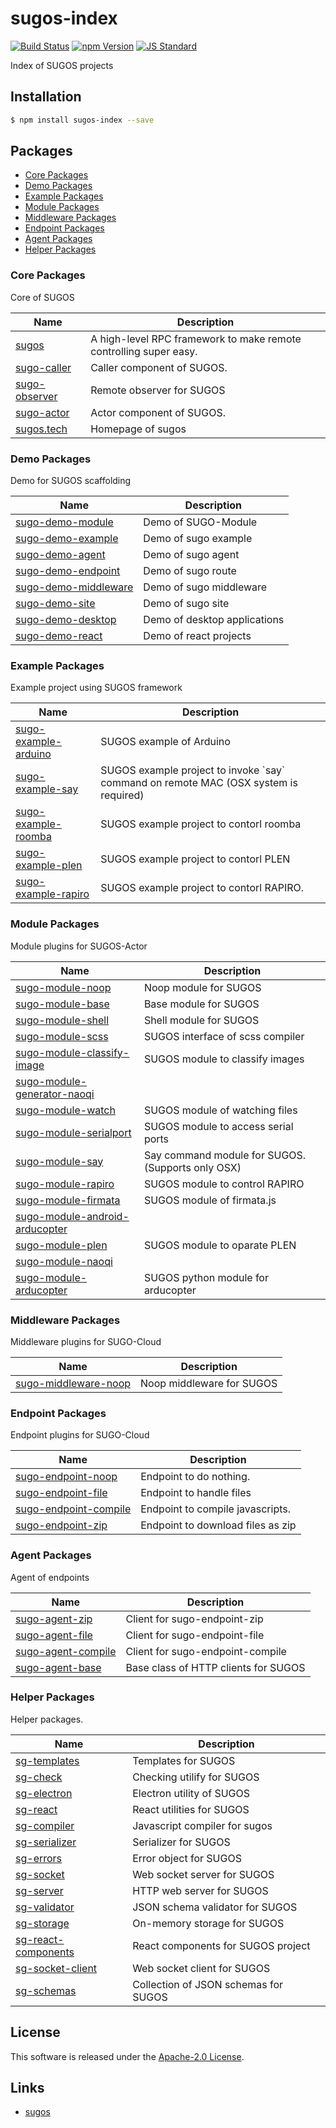 sugos-index
==========

<!---
This file is generated by ape-tmpl. Do not update manually.
--->

<!-- Badge Start -->
<a name="badges"></a>

[![Build Status][bd_travis_com_shield_url]][bd_travis_com_url]
[![npm Version][bd_npm_shield_url]][bd_npm_url]
[![JS Standard][bd_standard_shield_url]][bd_standard_url]

[bd_repo_url]: https://github.com/realglobe-Inc/sugos-index
[bd_travis_url]: http://travis-ci.org/realglobe-Inc/sugos-index
[bd_travis_shield_url]: http://img.shields.io/travis/realglobe-Inc/sugos-index.svg?style=flat
[bd_travis_com_url]: http://travis-ci.com/realglobe-Inc/sugos-index
[bd_travis_com_shield_url]: https://api.travis-ci.com/realglobe-Inc/sugos-index.svg?token=aeFzCpBZebyaRijpCFmm
[bd_license_url]: https://github.com/realglobe-Inc/sugos-index/blob/master/LICENSE
[bd_codeclimate_url]: http://codeclimate.com/github/realglobe-Inc/sugos-index
[bd_codeclimate_shield_url]: http://img.shields.io/codeclimate/github/realglobe-Inc/sugos-index.svg?style=flat
[bd_codeclimate_coverage_shield_url]: http://img.shields.io/codeclimate/coverage/github/realglobe-Inc/sugos-index.svg?style=flat
[bd_gemnasium_url]: https://gemnasium.com/realglobe-Inc/sugos-index
[bd_gemnasium_shield_url]: https://gemnasium.com/realglobe-Inc/sugos-index.svg
[bd_npm_url]: http://www.npmjs.org/package/sugos-index
[bd_npm_shield_url]: http://img.shields.io/npm/v/sugos-index.svg?style=flat
[bd_standard_url]: http://standardjs.com/
[bd_standard_shield_url]: https://img.shields.io/badge/code%20style-standard-brightgreen.svg

<!-- Badge End -->


<!-- Description Start -->
<a name="description"></a>

Index of SUGOS projects

<!-- Description End -->


<!-- Overview Start -->
<a name="overview"></a>



<!-- Overview End -->


<!-- Sections Start -->
<a name="sections"></a>

<!-- Section from "doc/guides/01.Installation.md.hbs" Start -->

<a name="section-doc-guides-01-installation-md"></a>

Installation
-----

```bash
$ npm install sugos-index --save
```


<!-- Section from "doc/guides/01.Installation.md.hbs" End -->

<!-- Section from "doc/guides/02.Packages.md.hbs" Start -->

<a name="section-doc-guides-02-packages-md"></a>

Packages
---------

+ [Core Packages](#package-group-Core)
+ [Demo Packages](#package-group-Demo)
+ [Example Packages](#package-group-Example)
+ [Module Packages](#package-group-Module)
+ [Middleware Packages](#package-group-Middleware)
+ [Endpoint Packages](#package-group-Endpoint)
+ [Agent Packages](#package-group-Agent)
+ [Helper Packages](#package-group-Helper)


<a name="package-group-Core"/>

### Core Packages

Core of SUGOS

| Name | Description |
| ---- | ----------- |
| [sugos](https://github.com/realglobe-Inc/sugos) | A high-level RPC framework to make remote controlling super easy. |
| [sugo-caller](https://github.com/realglobe-Inc/sugo-caller) | Caller component of SUGOS. |
| [sugo-observer](https://github.com/realglobe-Inc/sugo-observer) | Remote observer for SUGOS |
| [sugo-actor](https://github.com/realglobe-Inc/sugo-actor) | Actor component of SUGOS. |
| [sugos.tech](https://github.com/realglobe-Inc/sugos.tech) | Homepage of sugos |
<a name="package-group-Demo"/>

### Demo Packages

Demo for SUGOS scaffolding

| Name | Description |
| ---- | ----------- |
| [sugo-demo-module](https://github.com/realglobe-Inc/sugo-demo-module) | Demo of SUGO-Module |
| [sugo-demo-example](https://github.com/realglobe-Inc/sugo-demo-example) | Demo of sugo example |
| [sugo-demo-agent](https://github.com/realglobe-Inc/sugo-demo-agent) | Demo of sugo agent |
| [sugo-demo-endpoint](https://github.com/realglobe-Inc/sugo-demo-endpoint) | Demo of sugo route |
| [sugo-demo-middleware](https://github.com/realglobe-Inc/sugo-demo-middleware) | Demo of sugo middleware |
| [sugo-demo-site](https://github.com/realglobe-Inc/sugo-demo-site) | Demo of sugo site |
| [sugo-demo-desktop](https://github.com/realglobe-Inc/sugo-demo-desktop) | Demo of desktop applications |
| [sugo-demo-react](https://github.com/realglobe-Inc/sugo-demo-react) | Demo of react projects |
<a name="package-group-Example"/>

### Example Packages

Example project using SUGOS framework

| Name | Description |
| ---- | ----------- |
| [sugo-example-arduino](https://github.com/realglobe-Inc/sugo-example-arduino) | SUGOS example of Arduino |
| [sugo-example-say](https://github.com/realglobe-Inc/sugo-example-say) | SUGOS example project to invoke &#x60;say&#x60; command on remote MAC (OSX system is required) |
| [sugo-example-roomba](https://github.com/realglobe-Inc/sugo-example-roomba) | SUGOS example project to contorl roomba |
| [sugo-example-plen](https://github.com/realglobe-Inc/sugo-example-plen) | SUGOS example project to contorl PLEN |
| [sugo-example-rapiro](https://github.com/realglobe-Inc/sugo-example-rapiro) | SUGOS example project to contorl RAPIRO. |
<a name="package-group-Module"/>

### Module Packages

Module plugins for SUGOS-Actor

| Name | Description |
| ---- | ----------- |
| [sugo-module-noop](https://github.com/realglobe-Inc/sugo-module-noop) | Noop module for SUGOS |
| [sugo-module-base](https://github.com/realglobe-Inc/sugo-module-base) | Base module for SUGOS |
| [sugo-module-shell](https://github.com/realglobe-Inc/sugo-module-shell) | Shell module for SUGOS |
| [sugo-module-scss](https://github.com/realglobe-Inc/sugo-module-scss) | SUGOS interface of scss compiler |
| [sugo-module-classify-image](https://github.com/realglobe-Inc/sugo-module-classify-image) | SUGOS module to classify images |
| [sugo-module-generator-naoqi](https://github.com/realglobe-Inc/sugo-module-generator-naoqi) |  |
| [sugo-module-watch](https://github.com/realglobe-Inc/sugo-module-watch) | SUGOS module of watching files |
| [sugo-module-serialport](https://github.com/realglobe-Inc/sugo-module-serialport) | SUGOS module to access serial ports |
| [sugo-module-say](https://github.com/realglobe-Inc/sugo-module-say) | Say command module for SUGOS. (Supports only OSX) |
| [sugo-module-rapiro](https://github.com/realglobe-Inc/sugo-module-rapiro) | SUGOS module to control RAPIRO |
| [sugo-module-firmata](https://github.com/realglobe-Inc/sugo-module-firmata) | SUGOS module of firmata.js |
| [sugo-module-android-arducopter](https://github.com/realglobe-Inc/sugo-module-android-arducopter) |  |
| [sugo-module-plen](https://github.com/realglobe-Inc/sugo-module-plen) | SUGOS module to oparate PLEN |
| [sugo-module-naoqi](https://github.com/realglobe-Inc/sugo-module-naoqi) |  |
| [sugo-module-arducopter](https://github.com/realglobe-Inc/sugo-module-arducopter) | SUGOS python module for arducopter |
<a name="package-group-Middleware"/>

### Middleware Packages

Middleware plugins for SUGO-Cloud

| Name | Description |
| ---- | ----------- |
| [sugo-middleware-noop](https://github.com/realglobe-Inc/sugo-middleware-noop) | Noop middleware for SUGOS |
<a name="package-group-Endpoint"/>

### Endpoint Packages

Endpoint plugins for SUGO-Cloud

| Name | Description |
| ---- | ----------- |
| [sugo-endpoint-noop](https://github.com/realglobe-Inc/sugo-endpoint-noop) | Endpoint to do nothing. |
| [sugo-endpoint-file](https://github.com/realglobe-Inc/sugo-endpoint-file) | Endpoint to handle files |
| [sugo-endpoint-compile](https://github.com/realglobe-Inc/sugo-endpoint-compile) | Endpoint to compile javascripts. |
| [sugo-endpoint-zip](https://github.com/realglobe-Inc/sugo-endpoint-zip) | Endpoint to download files as zip |
<a name="package-group-Agent"/>

### Agent Packages

Agent of endpoints

| Name | Description |
| ---- | ----------- |
| [sugo-agent-zip](https://github.com/realglobe-Inc/sugo-agent-zip) | Client for sugo-endpoint-zip |
| [sugo-agent-file](https://github.com/realglobe-Inc/sugo-agent-file) | Client for sugo-endpoint-file |
| [sugo-agent-compile](https://github.com/realglobe-Inc/sugo-agent-compile) | Client for sugo-endpoint-compile |
| [sugo-agent-base](https://github.com/realglobe-Inc/sugo-agent-base) | Base class of HTTP clients for SUGOS |
<a name="package-group-Helper"/>

### Helper Packages

Helper packages.

| Name | Description |
| ---- | ----------- |
| [sg-templates](https://github.com/realglobe-Inc/sg-templates) | Templates for SUGOS |
| [sg-check](https://github.com/realglobe-Inc/sg-check) | Checking utilify for SUGOS |
| [sg-electron](https://github.com/realglobe-Inc/sg-electron) | Electron utility of SUGOS |
| [sg-react](https://github.com/realglobe-Inc/sg-react) | React utilities for SUGOS |
| [sg-compiler](https://github.com/realglobe-Inc/sg-compiler) | Javascript compiler for sugos |
| [sg-serializer](https://github.com/realglobe-Inc/sg-serializer) | Serializer for SUGOS |
| [sg-errors](https://github.com/realglobe-Inc/sg-errors) | Error object for SUGOS |
| [sg-socket](https://github.com/realglobe-Inc/sg-socket) | Web socket server for SUGOS |
| [sg-server](https://github.com/realglobe-Inc/sg-server) | HTTP web server for SUGOS |
| [sg-validator](https://github.com/realglobe-Inc/sg-validator) | JSON schema validator for SUGOS |
| [sg-storage](https://github.com/realglobe-Inc/sg-storage) | On-memory storage for SUGOS |
| [sg-react-components](https://github.com/realglobe-Inc/sg-react-components) | React components for SUGOS project |
| [sg-socket-client](https://github.com/realglobe-Inc/sg-socket-client) | Web socket client for SUGOS |
| [sg-schemas](https://github.com/realglobe-Inc/sg-schemas) | Collection of JSON schemas for SUGOS |



<!-- Section from "doc/guides/02.Packages.md.hbs" End -->


<!-- Sections Start -->


<!-- LICENSE Start -->
<a name="license"></a>

License
-------
This software is released under the [Apache-2.0 License](https://github.com/realglobe-Inc/sugos-index/blob/master/LICENSE).

<!-- LICENSE End -->


<!-- Links Start -->
<a name="links"></a>

Links
------

+ [sugos][sugos_url]

[sugos_url]: https://github.com/realglobe-Inc/sugos

<!-- Links End -->
